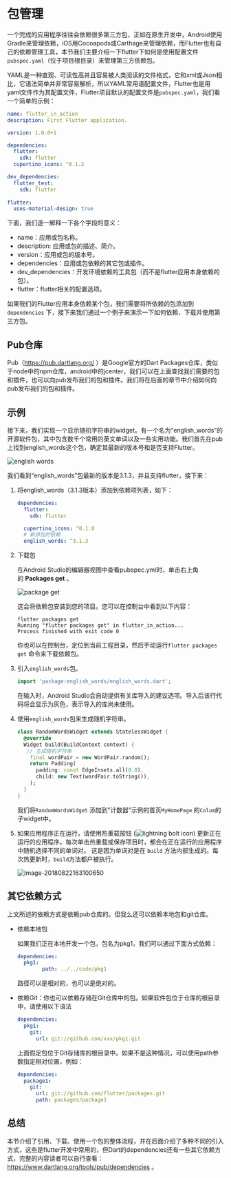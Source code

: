 # 包管理

一个完成的应用程序往往会依赖很多第三方包，正如在原生开发中，Android使用Gradle来管理依赖，iOS用Cocoapods或Carthage来管理依赖，而Flutter也有自己的依赖管理工具，本节我们主要介绍一下flutter下如何是使用配置文件`pubspec.yaml`（位于项目根目录）来管理第三方依赖包。

YAML是一种直观、可读性高并且容易被人类阅读的文件格式，它和xml或Json相比，它语法简单并非常容易解析，所以YAML常用语配置文件，Flutter也是用yaml文件作为其配置文件，Flutter项目默认的配置文件是`pubspec.yaml`，我们看一个简单的示例：

```yaml
name: flutter_in_action
description: First Flutter application.

version: 1.0.0+1

dependencies:
  flutter:
    sdk: flutter
  cupertino_icons: ^0.1.2

dev_dependencies:
  flutter_test:
    sdk: flutter
    
flutter:
  uses-material-design: true
```

下面，我们逐一解释一下各个字段的意义：

- name：应用或包名称。
- description: 应用或包的描述、简介。
- version：应用或包的版本号。
- dependencies：应用或包依赖的其它包或插件。
- dev_dependencies：开发环境依赖的工具包（而不是flutter应用本身依赖的包）。
- flutter：flutter相关的配置选项。

如果我们的Flutter应用本身依赖某个包，我们需要将所依赖的包添加到`dependencies` 下，接下来我们通过一个例子来演示一下如何依赖、下载并使用第三方包。

## Pub仓库

Pub（https://pub.dartlang.org/ ）是Google官方的Dart Packages仓库，类似于node中的npm仓库，android中的jcenter，我们可以在上面查找我们需要的包和插件，也可以向pub发布我们的包和插件。我们将在后面的章节中介绍如何向pub发布我们的包和插件。

## 示例

接下来，我们实现一个显示随机字符串的widget。有一个名为“english_words”的开源软件包，其中包含数千个常用的英文单词以及一些实用功能。我们首先在pub上找到english_words这个包，确定其最新的版本号和是否支持Flutter。

![english words](https://cdn.jsdelivr.net/gh/flutterchina/flutter-in-action@1.0/docs/imgs/english_words.png)

我们看到“english_words”包最新的版本是3.1.3，并且支持flutter，接下来：

1. 将english_words（3.1.3版本）添加到依赖项列表，如下：

   ```yaml
   dependencies:
     flutter:
       sdk: flutter
   
     cupertino_icons: ^0.1.0
     # 新添加的依赖
     english_words: ^3.1.3
   ```

2. 下载包

   在Android Studio的编辑器视图中查看pubspec.yml时，单击右上角的 **Packages get** 。

   ![package get](https://cdn.jsdelivr.net/gh/flutterchina/flutter-in-action@1.0/docs/imgs/package_get.png)



   这会将依赖包安装到您的项目。您可以在控制台中看到以下内容：

   ```shell
   flutter packages get
   Running "flutter packages get" in flutter_in_action...
   Process finished with exit code 0
   ```

   你也可以在控制台，定位到当前工程目录，然后手动运行`flutter packages get` 命令来下载依赖包。

3. 引入`english_words`包。

   ```dart
   import 'package:english_words/english_words.dart';
   ```

   在输入时，Android Studio会自动提供有关库导入的建议选项。导入后该行代码将会显示为灰色，表示导入的库尚未使用。

4. 使用`english_words`包来生成随机字符串。

   ```dart
   class RandomWordsWidget extends StatelessWidget {
     @override
     Widget build(BuildContext context) {
      // 生成随机字符串
       final wordPair = new WordPair.random();
       return Padding(
         padding: const EdgeInsets.all(8.0),
         child: new Text(wordPair.toString()),
       );
     }
   }
   ```

   我们将`RandomWordsWidget` 添加到"计数器"示例的首页`MyHomePage` 的`Colum`的子widget中。

5. 如果应用程序正在运行，请使用热重载按钮 (![lightning bolt icon](https://flutterchina.club/get-started/codelab/images/hot-reload-button.png)) 更新正在运行的应用程序。每次单击热重载或保存项目时，都会在正在运行的应用程序中随机选择不同的单词对。 这是因为单词对是在 `build` 方法内部生成的。每次热更新时，`build`方法都户被执行。

   ![image-20180822163100650](https://cdn.jsdelivr.net/gh/flutterchina/flutter-in-action@1.0/docs/imgs/image-20180822163100650.png)


## 其它依赖方式

上文所述的依赖方式是依赖pub仓库的。但我么还可以依赖本地包和git仓库。

- 依赖本地包

  如果我们正在本地开发一个包，包名为pkg1，我们可以通过下面方式依赖：

  ```yaml
  dependencies:
  	pkg1:
          path: ../../code/pkg1
  ```

  路径可以是相对的，也可以是绝对的。

- 依赖Git：你也可以依赖存储在Git仓库中的包。如果软件包位于仓库的根目录中，请使用以下语法

  ```yaml
  dependencies:
    pkg1:
      git:
        url: git://github.com/xxx/pkg1.git
  ```

  上面假定包位于Git存储库的根目录中。如果不是这种情况，可以使用path参数指定相对位置，例如：

  ```yaml
  dependencies:
    package1:
      git:
        url: git://github.com/flutter/packages.git
        path: packages/package1        
  ```

## 总结

本节介绍了引用、下载、使用一个包的整体流程，并在后面介绍了多种不同的引入方式，这些是flutter开发中常用的，但Dart的dependencies还有一些其它依赖方式，完整的内容读者可以自行查看：https://www.dartlang.org/tools/pub/dependencies 。


